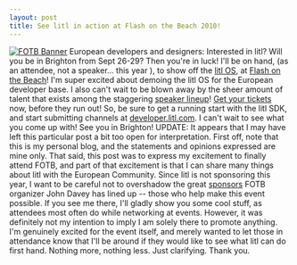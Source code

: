 ```yaml
---
layout: post
title: See litl in action at Flash on the Beach 2010!
---
```


<a href="http://flashonthebeach.com"><img src="http://www.flashonthebeach.com/images/participate/fotb_logo_400x150.png" alt="FOTB Banner"/></a> European developers and designers: Interested in litl? Will you be in Brighton from Sept 26-29? Then you're in luck! I'll be on hand, (as an attendee, not a speaker... this year  ), to show off the <a title="litl.com" href="http://developer.litl.com">litl OS</a>, at <a href="http://flashonthebeach.com">Flash on the Beach</a>! I'm super excited about demoing the litl OS for the European developer base. I also can't wait to be blown away by the sheer amount of talent that exists among the staggering <a href="http://www.flashonthebeach.com/speakers/">speaker lineup</a>! <a href="http://www.flashonthebeach.com/tickets/">Get your tickets</a> now, before they run out! So, be sure to get a running start with the litl SDK, and start submitting channels at <a title="litl developer center" href="http://developer.litl.com">developer.litl.com</a>. I can't wait to see what you come up with! See you in Brighton! UPDATE: It appears that I may have left this particular post a bit too open for interpretation. First off, note that this is my personal blog, and the statements and opinions expressed are mine only. That said, this post was to express my excitement to finally attend FOTB, and part of that excitement is that I can share many things about litl with the European Community. Since litl is not sponsoring this year, I want to be careful not to overshadow the great <a title="http://www.flashonthebeach.com/" href="http://www.flashonthebeach.com/">sponsors</a> FOTB organizer John Davey has lined up -- those who help make this event possible. If you see me there, I'll gladly show you some cool stuff, as attendees most often do while networking at events. However, it was definitely not my intention to imply I am solely there to promote anything. I'm genuinely excited for the event itself, and merely wanted to let those in attendance know that I'll be around if they would like to see what litl can do first hand. Nothing more, nothing less. Just clarifying. Thank you.